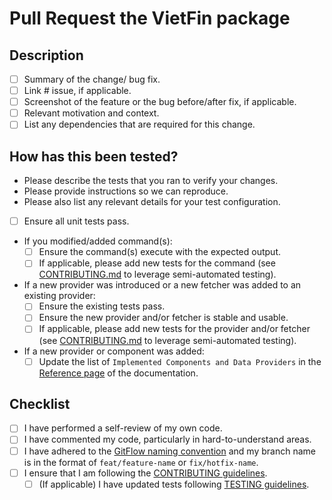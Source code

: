 # Pull Request the VietFin package

## Description

- [ ] Summary of the change/ bug fix.
- [ ] Link # issue, if applicable.
- [ ] Screenshot of the feature or the bug before/after fix, if applicable.
- [ ] Relevant motivation and context.
- [ ] List any dependencies that are required for this change.

## How has this been tested?

- Please describe the tests that you ran to verify your changes.
- Please provide instructions so we can reproduce.
- Please also list any relevant details for your test configuration.

- [ ] Ensure all unit tests pass.
- If you modified/added command(s):
  - [ ] Ensure the command(s) execute with the expected output.
  - [ ] If applicable, please add new tests for the command (see [CONTRIBUTING.md](/CONTRIBUTING.md) to leverage semi-automated testing).
- If a new provider was introduced or a new fetcher was added to an existing provider:
  - [ ] Ensure the existing tests pass.
  - [ ] Ensure the new provider and/or fetcher is stable and usable.
  - [ ] If applicable, please add new tests for the provider and/or fetcher (see [CONTRIBUTING.md](/CONTRIBUTING.md) to leverage semi-automated testing).
- If a new provider or component was added:
  - [ ] Update the list of `Implemented Components and Data Providers` in the [Reference page](/docs/reference/index.rst) of the documentation.

## Checklist

- [ ] I have performed a self-review of my own code.
- [ ] I have commented my code, particularly in hard-to-understand areas.
- [ ] I have adhered to the [GitFlow naming convention](https://leanpub.com/git-flow/read) and my branch name is in the format of `feat/feature-name` or `fix/hotfix-name`.
- [ ] I ensure that I am following the [CONTRIBUTING guidelines](/CONTRIBUTING.md).
  - [ ] (If applicable) I have updated tests following [TESTING guidelines](/tests/README.md).
